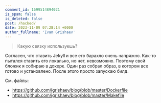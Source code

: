 ```yaml
---
comment_id: 1699514894021
is_spam: false
is_deleted: false
post: /hacked/
date: 2023-11-09 07:28:14 +0000
author_fullname: 'Ivan Grishaev'
---
```


> Какую связку используешь?

Согласен, что ставить Jekyll и все его барахло очень напряжно. Как-то пытался ставить его локально, но нет, невозможно. Поэтому свой бложик я собираю в докере. Один раз собрал образ, в котором все готово и установлено. После этого просто запускаю билд.

См. файлы:

- https://github.com/igrishaev/blog/blob/master/Dockerfile
- https://github.com/igrishaev/blog/blob/master/Makefile

